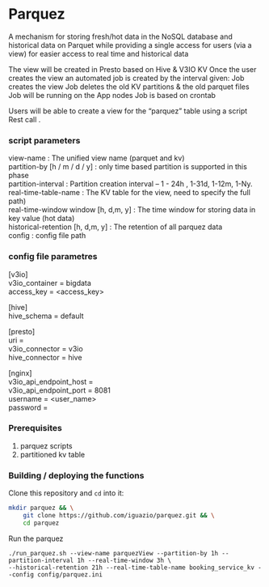 # Parquez

A mechanism for storing fresh/hot data in the NoSQL database
and historical data on Parquet while providing a single access for users (via a view) for easier access to real time and historical data

The view will be created in Presto based on Hive & V3IO KV 
Once the user creates the view an automated job is created by the interval given:
Job creates the view
Job deletes the old KV partitions & the old parquet files
Job will be running on the App nodes
Job is based on crontab

Users will be able to create a view for the “parquez” table using a script Rest call . <br />
### script parameters 
view-name : The unified view name (parquet and kv)  <br />
partition-by [h / m / d / y] : only time based partition is supported in this phase  <br />
partition-interval : Partition creation interval – 1 - 24h , 1-31d, 1-12m, 1-Ny.  <br />
real-time-table-name : The KV table for the view, need to specify the full path)  <br />
real-time-window window [h, d,m, y] : The time window for storing data in key value (hot data) <br />
historical-retention [h, d,m, y] : The retention of all parquez data  <br />
config : config file path   <br />

### config file parametres
[v3io] <br />
v3io_container = bigdata <br />
access_key = <access_key> <br />

[hive] <br />
hive_schema = default <br />

[presto] <br />
uri = <localhost> <br />
v3io_connector = v3io <br />
hive_connector = hive <br />


[nginx] <br />
v3io_api_endpoint_host = <localhost> <br />
v3io_api_endpoint_port = 8081 <br />
username = <user_name> <br />
password = <password> <br />


### Prerequisites
1. parquez scripts
2. partitioned kv table 

### Building / deploying the functions

Clone this repository and `cd` into it:
```sh
mkdir parquez && \
    git clone https://github.com/iguazio/parquez.git && \
    cd parquez
```

Run the parquez
```
./run_parquez.sh --view-name parquezView --partition-by 1h --partition-interval 1h --real-time-window 3h \
--historical-retention 21h --real-time-table-name booking_service_kv --config config/parquez.ini
```


